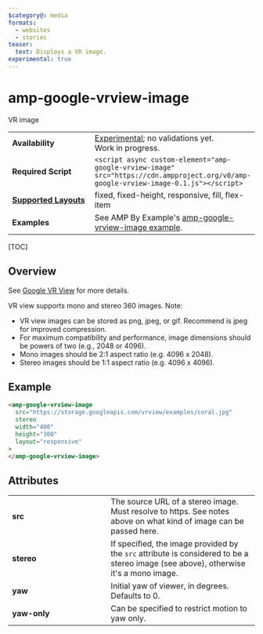 ```yaml
---
$category@: media
formats:
  - websites
  - stories
teaser:
  text: Displays a VR image.
experimental: true
---
```


<!---
Copyright 2016 The AMP HTML Authors. All Rights Reserved.

Licensed under the Apache License, Version 2.0 (the "License");
you may not use this file except in compliance with the License.
You may obtain a copy of the License at

      http://www.apache.org/licenses/LICENSE-2.0

Unless required by applicable law or agreed to in writing, software
distributed under the License is distributed on an "AS-IS" BASIS,
WITHOUT WARRANTIES OR CONDITIONS OF ANY KIND, either express or implied.
See the License for the specific language governing permissions and
limitations under the License.
-->

# amp-google-vrview-image

VR image

<table>
  <tr>
    <td width="40%"><strong>Availability</strong></td>
    <td><div><a href="https://amp.dev/documentation/guides-and-tutorials/learn/experimental">Experimental</a>; no validations yet.</div><div>Work in progress.</div></td>
  </tr>
  <tr>
    <td width="40%"><strong>Required Script</strong></td>
    <td><code>&lt;script async custom-element="amp-google-vrview-image" src="https://cdn.ampproject.org/v0/amp-google-vrview-image-0.1.js">&lt;/script></code></td>
  </tr>
  <tr>
    <td class="col-fourty"><strong><a href="https://amp.dev/documentation/guides-and-tutorials/develop/style_and_layout/control_layout">Supported Layouts</a></strong></td>
    <td>fixed, fixed-height, responsive, fill, flex-item</td>
  </tr>
  <tr>
    <td><strong>Examples</strong></td>
    <td>See AMP By Example's <a href="https://amp.dev/documentation/examples/components/amp-google-vrview-image/">amp-google-vrview-image example</a>.</td>
  </tr>
</table>

[TOC]

## Overview

See [Google VR View](https://developers.google.com/vr/concepts/vrview) for more details.

VR view supports mono and stereo 360 images. Note:

- VR view images can be stored as png, jpeg, or gif. Recommend is jpeg for improved compression.
- For maximum compatibility and performance, image dimensions should be powers of two (e.g., 2048 or 4096).
- Mono images should be 2:1 aspect ratio (e.g. 4096 x 2048).
- Stereo images should be 1:1 aspect ratio (e.g. 4096 x 4096).

## Example

```html
<amp-google-vrview-image
  src="https://storage.googleapis.com/vrview/examples/coral.jpg"
  stereo
  width="400"
  height="300"
  layout="responsive"
>
</amp-google-vrview-image>
```

## Attributes

<table>
  <tr>
    <td width="40%"><strong>src</strong></td>
    <td>The source URL of a stereo image. Must resolve to https. See notes above on what
kind of image can be passed here.</td>
  </tr>
  <tr>
    <td width="40%"><strong>stereo</strong></td>
    <td>If specified, the image provided by the <code>src</code> attribute is considered to be a stereo
image (see above), otherwise it's a mono image.</td>
  </tr>
  <tr>
    <td width="40%"><strong>yaw</strong></td>
    <td>Initial yaw of viewer, in degrees. Defaults to 0.</td>
  </tr>
  <tr>
    <td width="40%"><strong>yaw-only</strong></td>
    <td>Can be specified to restrict motion to yaw only.</td>
  </tr>
</table>
